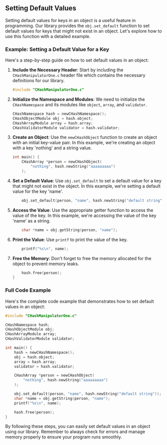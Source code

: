 ## Setting Default Values

Setting default values for keys in an object is a useful feature in programming. Our library provides the `obj.set_default` function to set default values for keys that might not exist in an object. Let's explore how to use this function with a detailed example.

### Example: Setting a Default Value for a Key

Here's a step-by-step guide on how to set default values in an object:

1. **Include the Necessary Header**: Start by including the `CHashManipulatorOne.c` header file which contains the necessary definitions for our library.

   ```c
   #include "CHashManipulatorOne.c"
   ```

2. **Initialize the Namespace and Modules**: We need to initialize the `CHashNamespace` and its modules like `object`, `array`, and `validator`.

   ```c
   CHashNamespace hash = newCHashNamespace();
   CHashObjectModule obj = hash.object;
   CHashArrayModule array = hash.array;
   CHashValidatorModule validator = hash.validator;
   ```

3. **Create an Object**: Use the `newCHashObject` function to create an object with an initial key-value pair. In this example, we're creating an object with a key 'nothing' and a string value.

   ```c
   int main() {
       CHashArray *person = newCHashObject(
           "nothing", hash.newString("aaaaaaaaa")
       );
   ```

4. **Set a Default Value**: Use `obj.set_default` to set a default value for a key that might not exist in the object. In this example, we're setting a default value for the key 'name'.

   ```c
       obj.set_default(person, "name", hash.newString("default string"));
   ```

5. **Access the Value**: Use the appropriate getter function to access the value of the key. In this example, we're accessing the value of the key 'name' as a string.

   ```c
       char *name = obj.getString(person, "name");
   ```

6. **Print the Value**: Use `printf` to print the value of the key.

   ```c
       printf("%s\n", name);
   ```

7. **Free the Memory**: Don't forget to free the memory allocated for the object to prevent memory leaks.

   ```c
       hash.free(person);
   }
   ```

### Full Code Example

Here's the complete code example that demonstrates how to set default values in an object:

```c
#include "CHashManipulatorOne.c"

CHashNamespace hash;
CHashObjectModule obj;
CHashArrayModule array;
CHashValidatorModule validator;

int main() {
    hash = newCHashNamespace();
    obj = hash.object;
    array = hash.array;
    validator = hash.validator;

    CHashArray *person = newCHashObject(
        "nothing", hash.newString("aaaaaaaaa")
    );

    obj.set_default(person, "name", hash.newString("default string"));
    char *name = obj.getString(person, "name");
    printf("%s\n", name);

    hash.free(person);
}
```

By following these steps, you can easily set default values in an object using our library. Remember to always check for errors and manage memory properly to ensure your program runs smoothly.
